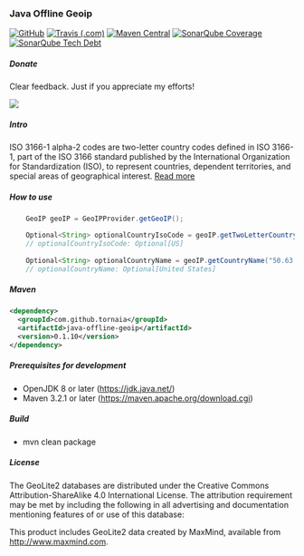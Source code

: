 ### Java Offline Geoip

[![GitHub](https://img.shields.io/github/license/tornaia/java-offline-geoip.svg)](https://opensource.org/licenses/Apache-2.0) [![Travis (.com)](https://img.shields.io/travis/com/tornaia/java-offline-geoip.svg)](https://travis-ci.com/tornaia/java-offline-geoip) [![Maven Central](https://img.shields.io/maven-central/v/com.github.tornaia/java-offline-geoip.svg)](https://mvnrepository.com/artifact/com.github.tornaia/java-offline-geoip) [![SonarQube Coverage](https://img.shields.io/sonar/https/sonarcloud.io/java-offline-geoip/coverage.svg)](https://sonarcloud.io/dashboard?id=java-offline-geoip) [![SonarQube Tech Debt](https://img.shields.io/sonar/https/sonarcloud.io/java-offline-geoip/tech_debt.svg)](https://sonarcloud.io/dashboard?id=java-offline-geoip)

##### Donate

Clear feedback. Just if you appreciate my efforts!

[![](https://www.paypalobjects.com/en_US/i/btn/btn_donateCC_LG.gif)](https://www.paypal.com/cgi-bin/webscr?cmd=_s-xclick&hosted_button_id=https://www.paypal.com/cgi-bin/webscr?cmd=_s-xclick&hosted_button_id=TAANNK2KXZXHG)

##### Intro

ISO 3166-1 alpha-2 codes are two-letter country codes defined in ISO 3166-1, part of the ISO 3166 standard published by the International Organization for Standardization (ISO), to represent countries, dependent territories, and special areas of geographical interest. [Read more](https://en.wikipedia.org/wiki/ISO_3166-1_alpha-2)

##### How to use

```java
    GeoIP geoIP = GeoIPProvider.getGeoIP();

    Optional<String> optionalCountryIsoCode = geoIP.getTwoLetterCountryCode("50.63.202.32");
    // optionalCountryIsoCode: Optional[US]
    
    Optional<String> optionalCountryName = geoIP.getCountryName("50.63.202.32");
    // optionalCountryName: Optional[United States]
```

##### Maven

```xml
<dependency>
  <groupId>com.github.tornaia</groupId>
  <artifactId>java-offline-geoip</artifactId>
  <version>0.1.10</version>
</dependency>
```

##### Prerequisites for development

* OpenJDK 8 or later (https://jdk.java.net/) 
* Maven 3.2.1 or later (https://maven.apache.org/download.cgi)

##### Build

* mvn clean package

##### License

The GeoLite2 databases are distributed under the Creative Commons Attribution-ShareAlike 4.0 International License. The attribution requirement may be met by including the following in all advertising and documentation mentioning features of or use of this database:

This product includes GeoLite2 data created by MaxMind, available from
<a href="http://www.maxmind.com">http://www.maxmind.com</a>.